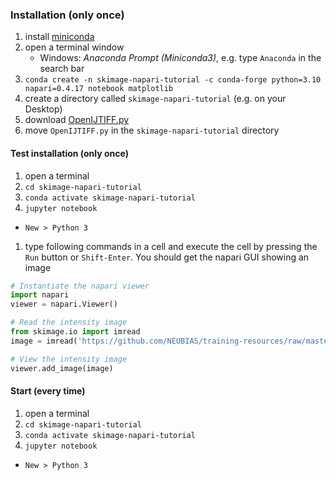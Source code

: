 ### Installation (only once)

1. install [miniconda](https://docs.conda.io/en/latest/miniconda.html)
1. open a terminal window
	* Windows: *Anaconda Prompt (Miniconda3)*, e.g. type `Anaconda` in the search bar
1. `conda create -n skimage-napari-tutorial -c conda-forge python=3.10 napari=0.4.17 notebook matplotlib`
1. create a directory called `skimage-napari-tutorial` (e.g. on your Desktop)
1. download [OpenIJTIFF.py](https://neubias.github.io/training-resources/functions/OpenIJTIFF.py)
1. move `OpenIJTIFF.py` in the `skimage-napari-tutorial` directory

#### Test installation (only once)
1. open a terminal
1. `cd skimage-napari-tutorial`
1. `conda activate skimage-napari-tutorial`
1. `jupyter notebook`
  - `New > Python 3`
1. type following commands in a cell and execute the cell by pressing the `Run` button or `Shift-Enter`. You should get the napari GUI showing an image

``` python
# Instantiate the napari viewer
import napari
viewer = napari.Viewer()

# Read the intensity image
from skimage.io import imread
image = imread('https://github.com/NEUBIAS/training-resources/raw/master/image_data/xy_8bit__two_cells.tif')

# View the intensity image
viewer.add_image(image)
```


#### Start (every time)

1. open a terminal
1. `cd skimage-napari-tutorial`
1. `conda activate skimage-napari-tutorial`
1. `jupyter notebook`
  - `New > Python 3`
